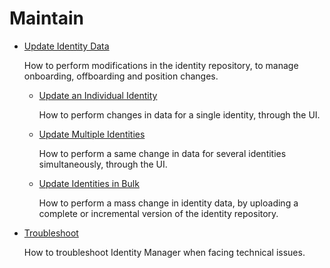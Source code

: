 # Maintain

- [ Update Identity Data ](/docs/identitymanager/6.2/identitymanager/user-guide/maintain/identity-data-modification/index.md)

  How to perform modifications in the identity repository, to manage onboarding, offboarding and
  position changes.

  - [ Update an Individual Identity ](/docs/identitymanager/6.2/identitymanager/user-guide/maintain/identity-data-modification/individual-update/index.md)

    How to perform changes in data for a single identity, through the UI.

  - [ Update Multiple Identities ](/docs/identitymanager/6.2/identitymanager/user-guide/maintain/identity-data-modification/multiple-update/index.md)

    How to perform a same change in data for several identities simultaneously, through the UI.

  - [ Update Identities in Bulk ](/docs/identitymanager/6.2/identitymanager/user-guide/maintain/identity-data-modification/mass-update/index.md)

    How to perform a mass change in identity data, by uploading a complete or incremental
    version of the identity repository.

- [ Troubleshoot ](/docs/identitymanager/6.2/identitymanager/user-guide/maintain/troubleshooting/index.md)

  How to troubleshoot Identity Manager when facing technical issues.
